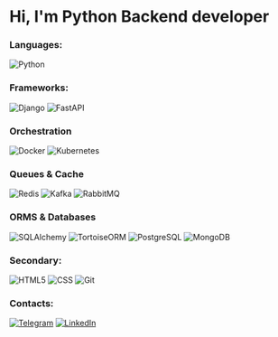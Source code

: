 # Hi, I'm Python Backend developer

### Languages:
![Python](https://img.shields.io/badge/-Python-090909?style=for-the-badge&logo=Python&logoColor=FFFF00)

### Frameworks:
![Django](https://img.shields.io/badge/-Django-090909?style=for-the-badge&logo=Django&logoColor=006400)
![FastAPI](https://img.shields.io/badge/-FastAPI-090909?style=for-the-badge&logo=FastAPI&logoColor=blue)

### Orchestration
![Docker](https://img.shields.io/badge/-Docker-090909?style=for-the-badge&logo=Docker&logoColor=2496ED)
![Kubernetes](https://img.shields.io/badge/-Kubernetes-090909?style=for-the-badge&logo=Kubernetes&logoColor=326CE5)

### Queues & Cache 
![Redis](https://img.shields.io/badge/-Redis-090909?style=for-the-badge&logo=Redis&logoColor=red)
![Kafka](https://img.shields.io/badge/-ApacheKafka-090909?style=for-the-badge&logo=Kafka&logoColor=fff5ee)
![RabbitMQ](https://img.shields.io/badge/-RabbitMQ-090909?style=for-the-badge&logo=RabbitMQ&logoColor=FF6600)

### ORMS & Databases
![SQLAlchemy](https://img.shields.io/badge/-SQLAlchemy-090909?style=for-the-badge&logo=SQLAlchemy&logoColor=ff6347)
![TortoiseORM](https://img.shields.io/badge/-TortoiseORM-090909?style=for-the-badge&logo=TortoiseORM&logoColor=32CD32)
![PostgreSQL](https://img.shields.io/badge/-PostgreSQL-090909?style=for-the-badge&logo=PostgreSQL&logoColor=4169E1)
![MongoDB](https://img.shields.io/badge/-MongoDB-090909?style=for-the-badge&logo=MongoDB&logoColor=green)

### Secondary:
![HTML5](https://img.shields.io/badge/-HTML-090909?style=for-the-badge&logo=HTML5&logoColor=E34F26)
![CSS](https://img.shields.io/badge/-CSS-090909?style=for-the-badge&logo=CSS3&logoColor=1572B6)
![Git](https://img.shields.io/badge/-Git-090909?style=for-the-badge&logo=Git&logoColor=F05032)

### Contacts: 
[![Telegram](https://img.shields.io/badge/-Telegram-090909?style=for-the-badge&logo=telegram&logoColor=27A0D9)](https://t.me/kirill_python)
[![LinkedIn](https://img.shields.io/badge/-LinkedIn-090909?style=for-the-badge&logo=linkedin&logoColor=007BB6)](https://www.linkedin.com/in/rodkir)

